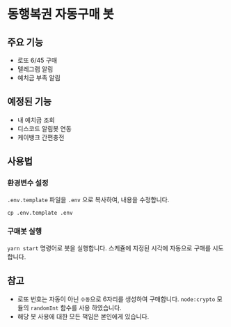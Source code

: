 # 동행복권 자동구매 봇

## 주요 기능
- 로또 6/45 구매
- 텔레그램 알림
- 예치금 부족 알림

## 예정된 기능
- 내 예치금 조회
- 디스코드 알림봇 연동
- 케이뱅크 간편충전

## 사용법

### 환경변수 설정
`.env.template` 파일을 `.env` 으로 복사하여, 내용을 수정합니다.

```shell
cp .env.template .env
```

### 구매봇 실행
`yarn start` 명령어로 봇을 실행합니다.
스케쥴에 지정된 시각에 자동으로 구매를 시도합니다.

## 참고

- 로또 번호는 자동이 아닌 `수동`으로 6자리를 생성하여 구매합니다.
`node:crypto` 모듈의 `randomInt` 함수를 사용 하였습니다.
- 해당 봇 사용에 대한 모든 책임은 본인에게 있습니다.
